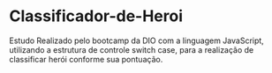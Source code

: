# Classificador-de-Heroi


Estudo Realizado pelo bootcamp da DIO com a linguagem JavaScript, utilizando a estrutura de controle switch case, para a realização de classificar herói conforme sua pontuação.

